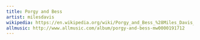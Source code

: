 ```yaml
---
title: Porgy and Bess
artist: milesdavis
wikipedia: https://en.wikipedia.org/wiki/Porgy_and_Bess_%28Miles_Davis_album%29
allmusic: http://www.allmusic.com/album/porgy-and-bess-mw0000191712
---
```

